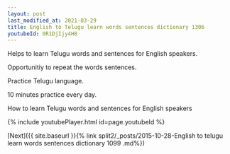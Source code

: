 ```yaml
---
layout: post
last_modified_at: 2021-03-29
title: English to Telugu learn words sentences dictionary 1306 
youtubeId: 0R1DjIjy4H8
---
```

 
 
Helps to learn Telugu words and sentences for English speakers.

Opportunitiy to repeat the words sentences. 

Practice Telugu language. 
 
10 minutes practice every day. 
 
How to learn Telugu words and sentences for English speakers 
 
{% include youtubePlayer.html id=page.youtubeId %}
 
 
[Next]({{ site.baseurl }}{% link  split2/_posts/2015-10-28-English to telugu learn words sentences dictionary 1099 .md%})
 
